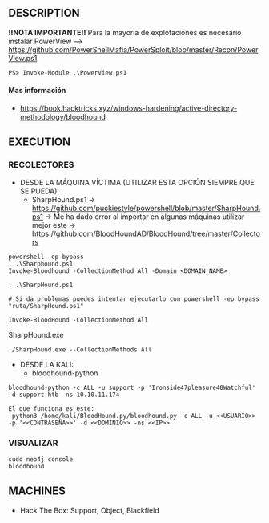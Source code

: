 ## DESCRIPTION

**!!NOTA IMPORTANTE!!** 
Para la mayoría de explotaciones es necesario instalar PowerView --> https://github.com/PowerShellMafia/PowerSploit/blob/master/Recon/PowerView.ps1

```
PS> Invoke-Module .\PowerView.ps1
```

#### Mas información

* https://book.hacktricks.xyz/windows-hardening/active-directory-methodology/bloodhound

## EXECUTION

### RECOLECTORES

* DESDE LA MÁQUINA VÍCTIMA (UTILIZAR ESTA OPCIÓN SIEMPRE QUE SE PUEDA):
	* SharpHound.ps1 -> https://github.com/puckiestyle/powershell/blob/master/SharpHound.ps1 -> Me ha dado error al importar en algunas máquinas utilizar mejor este -> https://github.com/BloodHoundAD/BloodHound/tree/master/Collectors
	
```
powershell -ep bypass
. .\Sharphound.ps1
Invoke-Bloodhound -CollectionMethod All -Domain <DOMAIN_NAME>

. .\SharpHound.ps1

# Si da problemas puedes intentar ejecutarlo con powershell -ep bypass "ruta/SharpHound.ps1"

Invoke-BloodHound -CollectionMethod All
```

SharpHound.exe

```
./SharpHound.exe --CollectionMethods All
```

* DESDE LA KALI:
	* bloodhound-python  
```
bloodhound-python -c ALL -u support -p 'Ironside47pleasure40Watchful' -d support.htb -ns 10.10.11.174

El que funciona es este:
 python3 /home/kali/BloodHound.py/bloodhound.py -c ALL -u <<USUARIO>> -p '<<CONTRASEÑA>>' -d <<DOMINIO>> -ns <<IP>>

```

### VISUALIZAR

```
sudo neo4j console
bloodhound
```

## MACHINES

* Hack The Box: Support, Object, Blackfield


